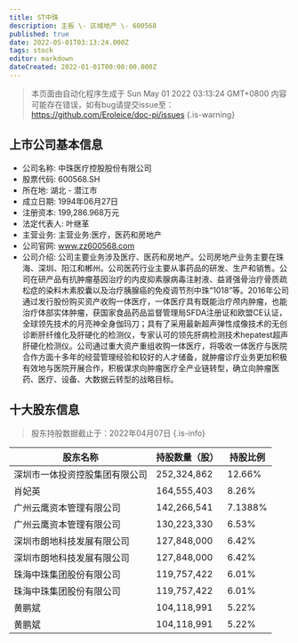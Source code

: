 ```yaml
---
title: ST中珠
description: 主板 \- 区域地产 \- 600568
published: true
date: 2022-05-01T03:13:24.000Z
tags: stock
editor: markdown
dateCreated: 2022-01-01T00:00:00.000Z
---
```


> 本页面由自动化程序生成于 Sun May 01 2022 03:13:24 GMT+0800
> 内容可能存在错误，如有bug请提交issue至：https://github.com/Eroleice/doc-pi/issues
{.is-warning}

## 上市公司基本信息
- 公司名称: 中珠医疗控股股份有限公司
- 股票代码: 600568.SH
- 所在地: 湖北 - 潜江市
- 成立日期: 1994年06月27日
- 注册资本: 199,286.968万元
- 法定代表人: 叶继革
- 主营业务: 主营业务:医疗，医药和房地产
- 公司官网: www.zz600568.com
- 公司介绍: 公司主要业务涉及医疗、医药和房地产。公司房地产业务主要在珠海、深圳、阳江和郴州。公司医药行业主要从事药品的研发、生产和销售。公司在研产品有抗肿瘤基因治疗的内皮抑素腺病毒注射液、益肾强骨治疗骨质疏松症的染料木素胶囊以及治疗胰腺癌的免疫调节剂中珠“1018”等。2016年公司通过发行股份购买资产收购一体医疗，一体医疗具有既能治疗颅内肿瘤，也能治疗体部实体肿瘤，获国家食品药品监督管理局SFDA注册证和欧盟CE认证，全球领先技术的月亮神全身伽玛刀；具有了采用最新超声弹性成像技术的无创诊断肝纤维化及肝硬化的检测仪，专家认可的领先肝病检测技术hepatest超声肝硬化检测仪。公司通过重大资产重组收购一体医疗，将吸收一体医疗与医院合作方面十多年的经营管理经验和较好的人才储备，就肿瘤诊疗业务更加积极有效地与医院开展合作，积极谋求向肿瘤医疗全产业链转型，确立向肿瘤医药、医疗、设备、大数据云转型的战略目标。


## 十大股东信息
> 股东持股数据截止于：2022年04月07日
{.is-info}

| 股东名称 | 持股数量（股） | 持股比例 |
| --- | --- | --- |
| 深圳市一体投资控股集团有限公司 | 252,324,862 | 12.66% |
| 肖妃英 | 164,555,403 | 8.26% |
| 广州云鹰资本管理有限公司 | 142,266,541 | 7.1388% |
| 广州云鹰资本管理有限公司 | 130,223,330 | 6.53% |
| 深圳市朗地科技发展有限公司 | 127,848,000 | 6.42% |
| 深圳市朗地科技发展有限公司 | 127,848,000 | 6.42% |
| 珠海中珠集团股份有限公司 | 119,757,422 | 6.01% |
| 珠海中珠集团股份有限公司 | 119,757,422 | 6.01% |
| 黄鹏斌 | 104,118,991 | 5.22% |
| 黄鹏斌 | 104,118,991 | 5.22% |




